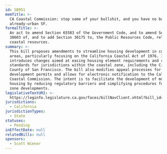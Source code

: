 ```yaml
---
id: SB951
memTitle: >-
  CA Coastal Commission: stop some of your bullshit, and you have no business in
  already-urban SF.
formalTitle: >-
  An act to amend Section 65583 of the Government Code, and to amend Section
  30603 of, and to add Section 30175 to, the Public Resources Code, relating to
  coastal resources.
summary: >-
  This bill proposes amendments to streamline housing development in coastal
  areas, particularly focusing on the California Coastal Act of 1976. It
  introduces changes aimed at easing housing element requirements and rezoning
  standards for jurisdictions within the coastal zone, including the City and
  County of San Francisco. The bill also modifies appeal processes for coastal
  development permits and allows for electronic notification to the California
  Coastal Commission. The intent is to facilitate the development of more
  housing by reducing regulatory barriers and simplifying procedures for coastal
  zone developments.
legislativeTextURI: >-
  https://leginfo.legislature.ca.gov/faces/billNavClient.xhtml?bill_id=202320240SB951
jurisdictions:
  - California
jurisdictionTypes:
  - State
statuses:
  - Pending
inEffectDate: null
relatedBills: null
sponsors:
  - Scott Wiener
---
```

